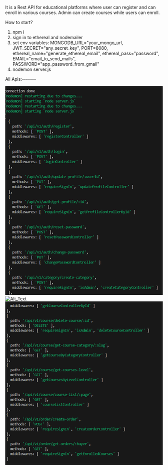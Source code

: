 It is a Rest API for educational platforms where user can register and can enroll in various courses. Admin can create courses while users can enroll.

How to start?
1. npm i
2. sign in to ethereal and nodemailer
3. set env variables:
 MONGODB_URL="your_mongo_url, 
JWT_SECRET="any_secret_key", 
PORT=8080, 
ethereal_name="generate_ethereal_email", 
ethereal_pass="password", 
EMAIL="email_to_send_mails", 
PASSWORD="app_password_from_gmail"
5. nodemon server.js

All Apis:-------

![Alt Text](https://github.com/12vaishnavi9/EdTech-App-Backend/blob/master/api-img1.png?raw=true)
![Alt_Text](https://github.com/12vaishnavi9/EdTech-App-Backend/assets/96681089/6aec1dca-ca1b-48a9-b3d5-5f1333a3125b)
![Alt_Text](https://github.com/12vaishnavi9/EdTech-App-Backend/blob/master/api-img3.png?raw=true)






